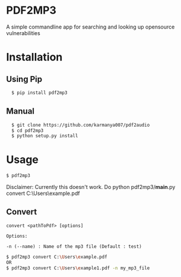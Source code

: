 # PDF2MP3

A simple commandline app for searching and looking up opensource vulnerabilities

# Installation

## Using Pip

```bash
  $ pip install pdf2mp3
```
## Manual

```bash
  $ git clone https://github.com/karmanya007/pdf2audio
  $ cd pdf2mp3
  $ python setup.py install
```
# Usage

```bash
$ pdf2mp3
```
Disclaimer: Currently this doesn't work. Do python pdf2mp3/__main__.py convert C:\Users\example.pdf
## Convert
`convert <pathToPdf> [options]`
<br>

`Options:`
<br>

`-n (--name) : Name of the mp3 file (Default : test)`
```bash
$ pdf2mp3 convert C:\Users\example.pdf
OR
$ pdf2mp3 convert C:\Users\example1.pdf -n my_mp3_file
```

